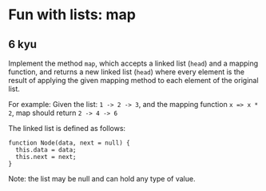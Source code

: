 # Fun with lists: map
## 6 kyu

Implement the method `map`, which accepts a linked list (`head`) and a mapping function, and returns a new linked list (`head`) where every element is the result of applying the given mapping method to each element of the original list.

For example: Given the list: `1 -> 2 -> 3`, and the mapping function `x => x * 2`, map should return `2 -> 4 -> 6`

The linked list is defined as follows:
```
function Node(data, next = null) {
  this.data = data;
  this.next = next;
}
```
Note: the list may be null and can hold any type of value.